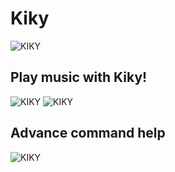 # Kiky

![KIKY](https://cdn.discordapp.com/avatars/771007705103597610/7d559d192ee8085143bfbbf8c1a9db42.webp)


## Play music with Kiky!
![KIKY](https://cdn.discordapp.com/attachments/771738114518679582/772293432189386752/Screenshot_384.png)
![KIKY](https://cdn.discordapp.com/attachments/771738114518679582/772294685817438218/Screenshot_386.png)

## Advance command help
![KIKY](https://cdn.discordapp.com/attachments/771738114518679582/772293881361727539/Screenshot_385.png)
